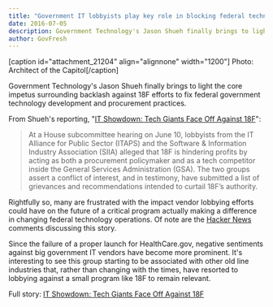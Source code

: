 ```yaml
---
title: "Government IT lobbyists play key role in blocking federal technology innovation"
date: 2016-07-05
description: Government Technology's Jason Shueh finally brings to light the core impetus surrounding backlash against 18F efforts to fix federal government technology development and procurement practices.
author: GovFresh
---
```


[caption id="attachment_21204" align="alignnone" width="1200"] Photo: Architect of the Capitol[/caption]

Government Technology's Jason Shueh finally brings to light the core impetus surrounding backlash against 18F efforts to fix federal government technology development and procurement practices.

From Shueh's reporting, "<a href="http://www.govtech.com/civic/IT-Showdown-Tech-Giants-Face-Off-Against-18F.html">IT Showdown: Tech Giants Face Off Against 18F</a>":

<blockquote>At a House subcommittee hearing on June 10, lobbyists from the IT Alliance for Public Sector (ITAPS) and the Software &amp; Information Industry Association (SIIA) alleged that 18F is hindering profits by acting as both a procurement policymaker and as a tech competitor inside the General Services Administration (GSA). The two groups assert a conflict of interest, and in testimony, have submitted a list of grievances and recommendations intended to curtail 18F’s authority.</blockquote>

Rightfully so, many are frustrated with the impact vendor lobbying efforts could have on the future of a critical program actually making a difference in changing federal technology operations. Of note are the <a href="https://news.ycombinator.com/item?id=12028606">Hacker News</a> comments discussing this story.

Since the failure of a proper launch for HealthCare.gov, negative sentiments against big government IT vendors have become more prominent. It's interesting to see this group starting to be associated with other old line industries that, rather than changing with the times, have resorted to lobbying against a small program like 18F to remain relevant.

Full story: <a href="http://www.govtech.com/civic/IT-Showdown-Tech-Giants-Face-Off-Against-18F.html">IT Showdown: Tech Giants Face Off Against 18F</a>


